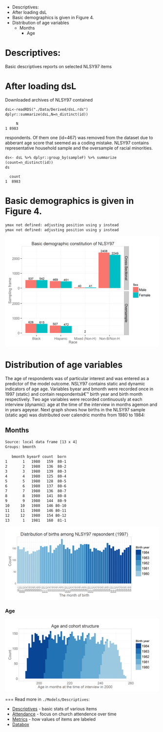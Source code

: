 -   Descriptives:
-   After loading dsL
-   Basic demographics is given in Figure 4.
-   Distribution of age variables
    -   Months
        -   Age

<!--  Set the working directory to the repository's base directory; this assumes the report is nested inside of only one directory.-->










Descriptives:
=============

Basic descriptives reports on selected NLSY97 items

After loading dsL
=================

Downloaded archives of NLSY97 contained

``` {.r}
dsL<-readRDS("./Data/Derived/dsL.rds")
dplyr::summarize(dsL,N=n_distinct(id))
```

         N
    1 8983

respondents. Of them one (id=467) was removed from the dataset due to abberant age score that seemed as a coding mistake. NLSY97 contains representative household sample and the oversample of racial minorities.

``` {.r}
ds<- dsL %>% dplyr::group_by(sampleF) %>% summarize (count=n_distinct(id))
ds
```

      count
    1  8983

Basic demographics is given in Figure 4.
========================================

    ymax not defined: adjusting position using y instead
    ymax not defined: adjusting position using y instead

![plot of chunk basic\_demo](figure_rmd/Descriptives/basic_demo.png)

Distribution of age variables
=============================

The age of respondents was of particular interest and was entered as a predictor of the model outcome. NSLY97 contains static and dynamic indicators of age age. Variables byear and bmonth were recorded once in 1997 (static) and contain respondentsâ€™ birth year and birth month respectively. Two age variables were recorded continuously at each interview (dynamic): age at the time of the interview in months agemon and in years ageyear. Next graph shows how births in the NLSY97 sample (static age) was distributed over calendric months from 1980 to 1984:

Months
------

    Source: local data frame [13 x 4]
    Groups: bmonth

       bmonth byearF count  born
    1       1   1980   159  80-1
    2       2   1980   136  80-2
    3       3   1980   139  80-3
    4       4   1980   125  80-4
    5       5   1980   128  80-5
    6       6   1980   137  80-6
    7       7   1980   136  80-7
    8       8   1980   141  80-8
    9       9   1980   144  80-9
    10     10   1980   146 80-10
    11     11   1980   146 80-11
    12     12   1980   154 80-12
    13      1   1981   160  81-1

![plot of chunk bmonth\_dist](figure_rmd/Descriptives/bmonth_dist.png)

### Age

![plot of chunk agemon\_dist](figure_rmd/Descriptives/agemon_dist.png)

=== Read more in <code>./Models/Descriptives</code>:
+ [Descriptives](./Descriptives.md) - basic stats of various items
+ [Attendance](./Attendance.md) - focus on church attendence over time
+ [Metrics](./Metrics.md) - how values of items are labeled
+ [Databox](./Databox.md)
